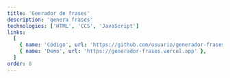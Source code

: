 ```yaml
---
title: 'Geerador de frases'
description: 'genera frases'
technologies: ['HTML', 'CCS', 'JavaScript']
links:
  [
    { name: 'Código', url: 'https://github.com/usuario/generador-frases' },
    { name: 'Demo', url: 'https://generador-frases.vercel.app' },
  ]
order: 8
---
```

